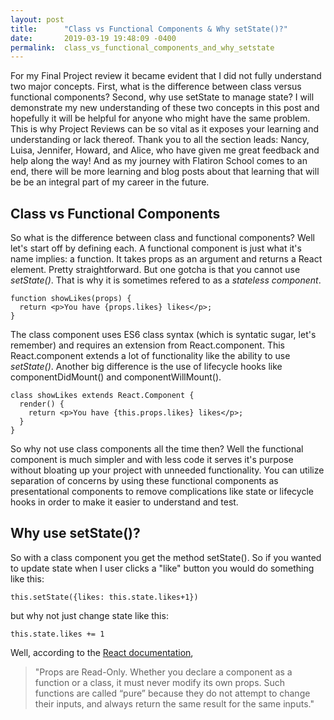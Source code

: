 ```yaml
---
layout: post
title:      "Class vs Functional Components & Why setState()?"
date:       2019-03-19 19:48:09 -0400
permalink:  class_vs_functional_components_and_why_setstate
---
```



For my Final Project review it became evident that I did not fully understand two major concepts. First, what is the difference between class versus functional components? Second, why use setState to manage state? I will demonstrate my new understanding of these two concepts in this post and hopefully it will be helpful for anyone who might have the same problem. This is why Project Reviews can be so vital as it exposes your learning and understanding or lack thereof. Thank you to all the section leads: Nancy, Luisa, Jennifer, Howard, and Alice, who have given me great feedback and help along the way! And as my journey with Flatiron School comes to an end, there will be more learning and blog posts about that learning that will be be an integral part of my career in the future. 

## Class vs Functional Components

So what is the difference between class and functional components? Well let's start off by defining each. A functional component is just what it's name implies: a function. It takes props as an argument and returns a React element. Pretty straightforward. But one gotcha is that you cannot use *setState()*. That is why it is sometimes refered to as a *stateless component*. 

```
function showLikes(props) {
  return <p>You have {props.likes} likes</p>;
}
```

The class component uses ES6 class syntax (which is syntatic sugar, let's remember) and requires an extension from React.component. This React.component extends a lot of functionality like the ability to use *setState()*. Another big difference is the use of lifecycle hooks like componentDidMount() and componentWillMount(). 

```
class showLikes extends React.Component {
  render() {
    return <p>You have {this.props.likes} likes</p>;
  }
}
```

So why not use class components all the time then? Well the functional component is much simpler and with less code it serves it's purpose without bloating up your project with unneeded functionality. You can utilize separation of concerns by using these functional components as presentational components to remove complications like state or lifecycle hooks in order to make it easier to understand and test. 

## Why use setState()?
So with a class component you get the method setState(). So if you wanted to update state when I user clicks a "like" button you would do something like this:
```
this.setState({likes: this.state.likes+1})
```

but why not just change state like this:

```
this.state.likes += 1
```

Well, according to the [React documentation](https://reactjs.org/docs/components-and-props.html#props-are-read-only), 
> "Props are Read-Only. Whether you declare a component as a function or a class, it must never modify its own props. Such functions are called “pure” because they do not attempt to change their inputs, and always return the same result for the same inputs."
